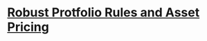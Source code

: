 # [Robust Protfolio Rules and Asset Pricing](https://academic.oup.com/rfs/article-abstract/17/4/951/1570792)
